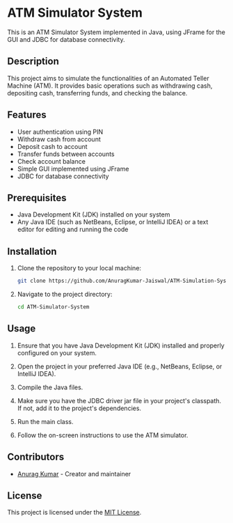 # ATM Simulator System

This is an ATM Simulator System implemented in Java, using JFrame for the GUI and JDBC for database connectivity.

## Description

This project aims to simulate the functionalities of an Automated Teller Machine (ATM). It provides basic operations such as withdrawing cash, depositing cash, transferring funds, and checking the balance.

## Features

- User authentication using PIN
- Withdraw cash from account
- Deposit cash to account
- Transfer funds between accounts
- Check account balance
- Simple GUI implemented using JFrame
- JDBC for database connectivity

## Prerequisites

- Java Development Kit (JDK) installed on your system
- Any Java IDE (such as NetBeans, Eclipse, or IntelliJ IDEA) or a text editor for editing and running the code

## Installation

1. Clone the repository to your local machine:

   ```bash
   git clone https://github.com/AnuragKumar-Jaiswal/ATM-Simulation-System/tree/main
   ```

2. Navigate to the project directory:

   ```bash
   cd ATM-Simulator-System
   ```

## Usage

1. Ensure that you have Java Development Kit (JDK) installed and properly configured on your system.

2. Open the project in your preferred Java IDE (e.g., NetBeans, Eclipse, or IntelliJ IDEA).

3. Compile the Java files.

4. Make sure you have the JDBC driver jar file in your project's classpath. If not, add it to the project's dependencies.

5. Run the main class.

6. Follow the on-screen instructions to use the ATM simulator.

## Contributors

- [Anurag Kumar](https://github.com/AnuragKumar-Jaiswal) - Creator and maintainer

## License

This project is licensed under the [MIT License](LICENSE).
